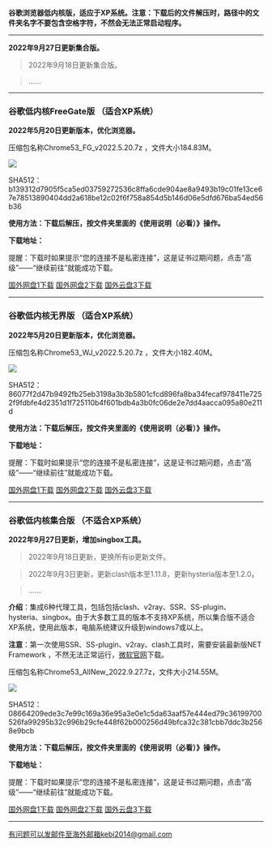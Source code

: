 **谷歌浏览器低内核版，适应于XP系统。注意：下载后的文件解压时，路径中的文件夹名字不要包含空格字符，不然会无法正常启动程序。**

***

**2022年9月27日更新集合版。**

> 2022年9月18日更新集合版。

> ......

***

### 谷歌低内核FreeGate版 （适合XP系统）

**2022年5月20日更新版本，优化浏览器。**

压缩包名称Chrome53_FG_v2022.5.20.7z ，文件大小184.83M。

![](https://fastly.jsdelivr.net/gh/Alvin9999/pac2/softimag/chrome5311282.PNG)

SHA512：b139312d7905f5ca5ed03759272536c8ffa6cde904ae8a9493b19c01fe13ce67e78513890404dd2a618be12c02f6f758a854d5b146d06e5dfd676ba54ed56b36

**使用方法：下载后解压，按文件夹里面的《使用说明（必看）》操作。**

**下载地址：**

提醒：下载时如果提示“您的连接不是私密连接”，这是证书过期问题，点击“高级”——“继续前往”就能成功下载。

[国外网盘1下载](https://d2.freessr2.xyz/Chrome53_FG_v2022.5.20.7z) 
[国外网盘2下载](https://d1.freessr1.xyz/Chrome53_FG_v2022.5.20.7z) 
[国外云盘3下载](https://free.zhujicn2.net/Chrome53_FG_v2022.5.20.7z) 

***

### 谷歌低内核无界版 （适合XP系统）

**2022年5月20日更新版本，优化浏览器。**

压缩包名称Chrome53_WJ_v2022.5.20.7z ，文件大小182.40M。

![](https://fastly.jsdelivr.net/gh/Alvin9999/pac2/softimag/chrome5311283.PNG)

SHA512：86077f2d47b9492fb25eb3198a3b3b5801cfcd896fa8ba34fecaf978411e7252f9fdbfe4d2351d1f725110b4f601bdb4a3b0fc06de2e7dd4aacca095a80e211d

**使用方法：下载后解压，按文件夹里面的《使用说明（必看）》操作。**

**下载地址：**

提醒：下载时如果提示“您的连接不是私密连接”，这是证书过期问题，点击“高级”——“继续前往”就能成功下载。

[国外网盘1下载](https://d2.freessr2.xyz/Chrome53_WJ_v2022.5.20.7z) 
[国外网盘2下载](https://d1.freessr1.xyz/Chrome53_WJ_v2022.5.20.7z) 
[国外云盘3下载](https://free.zhujicn2.net/Chrome53_WJ_v2022.5.20.7z) 

***


### 谷歌低内核集合版 （不适合XP系统）

**2022年9月27日更新，增加singbox工具。**

> 2022年9月18日更新，更换所有ip更新文件。

> 2022年9月3日更新，更新clash版本至1.11.8，更新hysteria版本至1.2.0。

> ......

**介绍**：集成6种代理工具，包括包括clash、v2ray、SSR、SS-plugin、hysteria、singbox。由于大多数工具的版本不支持XP系统，所以集合版不适合XP系统，使用此版本，电脑系统建议升级到windows7或以上。

**注意**：第一次使用SSR、SS-plugin、v2ray、clash工具时，需要安装最新版NET Framework ，不然无法正常运行，[微软官网](https://dotnet.microsoft.com/zh-cn/download/dotnet-framework/net48)下载。

压缩包名称Chrome53_AllNew_2022.9.27.7z，文件大小214.55M。

![](https://fastly.jsdelivr.net/gh/Alvin9999/pac2/softimag/chrome927.png)

SHA512：08664209ede3c7e99c169a36e95a3e0e1c5da63aaf57e444ed79c36199700526fa99295b32c996b29cfe448f62b000256d49bfca32c381cbb7ddc3b2568e9bcb

**使用方法：下载后解压，按文件夹里面的《使用说明（必看）》操作。**

**下载地址：**

提醒：下载时如果提示“您的连接不是私密连接”，这是证书过期问题，点击“高级”——“继续前往”就能成功下载。

[国外网盘1下载](https://d2.freessr2.xyz/Chrome53_AllNew_2022.9.27.7z) 
[国外网盘2下载](https://d1.freessr1.xyz/Chrome53_AllNew_2022.9.27.7z) 
[国外云盘3下载](https://free.zhujicn2.net/Chrome53_AllNew_2022.9.27.7z) 



***

有问题可以发邮件至海外邮箱kebi2014@gmail.com
